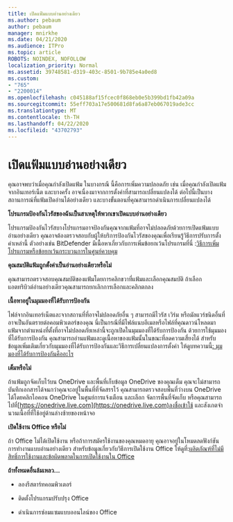 ```yaml
---
title: เปิดแฟ้มแบบอ่านอย่างเดียว
ms.author: pebaum
author: pebaum
manager: mnirkhe
ms.date: 04/21/2020
ms.audience: ITPro
ms.topic: article
ROBOTS: NOINDEX, NOFOLLOW
localization_priority: Normal
ms.assetid: 39748581-d319-403c-8501-9b785e4a0ed8
ms.custom:
- "765"
- "2200014"
ms.openlocfilehash: c045188af15fcec0f868eb0e5b399bd1fb42a09a
ms.sourcegitcommit: 55eff703a17e500681d8fa6a87eb067019ade3cc
ms.translationtype: MT
ms.contentlocale: th-TH
ms.lasthandoff: 04/22/2020
ms.locfileid: "43702793"
---
```

# <a name="file-open-read-only"></a>เปิดแฟ้มแบบอ่านอย่างเดียว

คุณอาจพบว่าเมื่อคุณกําลังเปิดแฟ้ม ในบางกรณี นี้คือการเพิ่มความปลอดภัย เช่น เมื่อคุณกําลังเปิดแฟ้มจากอินเทอร์เน็ต และบางครั้ง อาจเนื่องมาจากการตั้งค่าที่สามารถเปลี่ยนแปลงได้ ต่อไปนี้เป็นบางสถานการณ์ที่แฟ้มเปิดอ่านได้อย่างเดียว และบางขั้นตอนที่คุณสามารถดําเนินการเปลี่ยนแปลงได้
  
 **โปรแกรมป้องกันไวรัสของฉันเป็นสาเหตุให้พวกเขาเปิดแบบอ่านอย่างเดียว**
  
โปรแกรมป้องกันไวรัสบางโปรแกรมอาจป้องกันคุณจากแฟ้มที่อาจไม่ปลอดภัยด้วยการเปิดแฟ้มแบบอ่านอย่างเดียว คุณอาจต้องตรวจสอบกับผู้ให้บริการป้องกันไวรัสของคุณเพื่อเรียนรู้วิธีการปรับการตั้งค่าเหล่านี้ ตัวอย่างเช่น BitDefender มีเนื้อหาเกี่ยวกับการเพิ่มข้อยกเว้นโปรแกรมที่นี่ :[วิธีการเพิ่มโปรแกรมหรือข้อยกเว้นกระบวนการในศูนย์ควบคุม](https://aka.ms/AA6098i)
  
 **คุณสมบัติแฟ้มถูกตั้งค่าเป็นอ่านอย่างเดียวหรือไม่**
  
คุณสามารถตรวจสอบคุณสมบัติของแฟ้มโดยการคลิกขวาที่แฟ้มและเลือกคุณสมบัติ ถ้าเลือกแอตทริบิวต์อ่านอย่างเดียวคุณสามารถยกเลิกการเลือกและคลิกตกลง
  
 **เนื้อหาอยู่ในมุมมองที่ได้รับการป้องกัน**
  
ไฟล์จากอินเทอร์เน็ตและจากสถานที่ที่อาจไม่ปลอดภัยอื่น ๆ สามารถมีไวรัส เวิร์ม หรือมัลแวร์ชนิดอื่นที่อาจเป็นอันตรายต่อคอมพิวเตอร์ของคุณ นี่เป็นกรณีที่มีไฟล์แนบอีเมลหรือไฟล์ที่คุณดาวน์โหลดมา แฟ้มจากตําแหน่งที่ตั้งที่อาจไม่ปลอดภัยเหล่านี้จะถูกเปิดในมุมมองที่ได้รับการป้องกัน ด้วยการใช้มุมมองที่ได้รับการป้องกัน คุณสามารถอ่านแฟ้มและดูเนื้อหาของแฟ้มนั้นในขณะที่ลดความเสี่ยงได้ สําหรับข้อมูลเพิ่มเติมเกี่ยวกับมุมมองที่ได้รับการป้องกันและวิธีการเปลี่ยนแปลงการตั้งค่า ให้ดูบทความนี้[: มุมมองที่ได้รับการป้องกันคืออะไร](https://support.office.com/article/d6f09ac7-e6b9-4495-8e43-2bbcdbcb6653)
  
 **เต็มหรือไม่**
  
ถ้าแฟ้มถูกจัดเก็บไว้บน OneDrive และพื้นที่เก็บข้อมูล OneDrive ของคุณเต็ม คุณจะไม่สามารถบันทึกเอกสารได้จนกว่าคุณจะอยู่ในพื้นที่ที่จัดสรรไว้ คุณสามารถตรวจสอบพื้นที่ว่างบน OneDrive ได้โดยคลิกไอคอน OneDrive ในศูนย์การแจ้งเตือน และเลือก จัดการพื้นที่จัดเก็บ หรือคุณสามารถไปที่[https://onedrive.live.com](https://onedrive.live.com)ลงชื่อเข้าใช้ และสังเกตจํานวนเนื้อที่ที่ใช้อยู่ด้านล่างซ้ายของหน้าจอ
  
 **เปิดใช้งาน Office หรือไม่**
  
ถ้า Office ไม่ได้เปิดใช้งาน หรือถ้าการสมัครใช้งานของคุณหมดอายุ คุณอาจอยู่ในโหมดลดฟังก์ชันการทํางานแบบอ่านอย่างเดียว สําหรับข้อมูลเกี่ยวกับวิธีการเปิดใช้งาน Office ให้ดูที่:[ผลิตภัณฑ์ที่ไม่มีสิทธิ์การใช้งานและข้อผิดพลาดในการเปิดใช้งานใน Office](https://support.office.com/article/0d23d3c0-c19c-4b2f-9845-5344fedc4380)
  
 **ถ้าทั้งหมดอื่นล้มเหลว...**
  
- ลองรีสตาร์ทคอมพิวเตอร์
    
- ติดตั้งโปรแกรมปรับปรุง Office
    
- ดําเนินการซ่อมแซมแบบออนไลน์ของ Office
    

